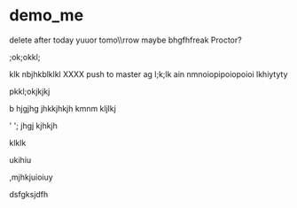 # demo_me
delete after today yuuor tomo\\\rrow maybe bhgfhfreak Proctor?

;ok;okkl;

klk
nbjhkblklkl
XXXX push to master ag
l;k;lk
ain nmnoiopipoiopoioi
lkhiytyty

pkkl;okjkjkj

b hjgjhg jhkkjhkjh kmnm
kljlkj

'
';
jhgj
kjhkjh


klklk




ukihiu



,mjhkjuioiuy


dsfgksjdfh
